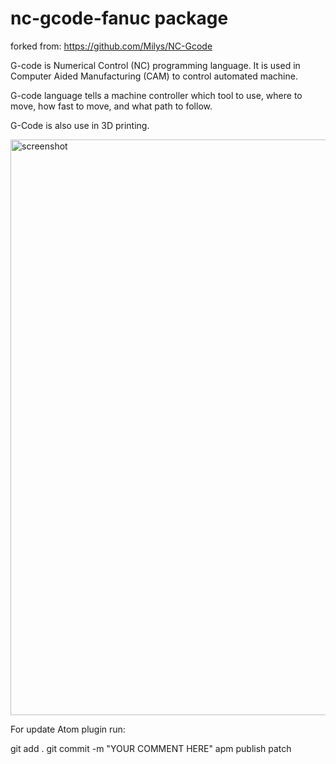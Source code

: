 # nc-gcode-fanuc package

forked from: https://github.com/Milys/NC-Gcode

G-code is Numerical Control (NC) programming language. It is used in
Computer Aided Manufacturing (CAM) to control automated machine.

G-code language tells a machine controller which tool to use, where to move, how fast to move, and what path to follow.

 G-Code is also use in 3D printing.

 <img width="921" alt="screenshot" src="https://user-images.githubusercontent.com/11251737/29908543-b1af7e82-8dd6-11e7-9de7-df21de2ffbd4.png">

 For update Atom plugin run:

git add .
git commit -m "YOUR COMMENT HERE"
apm publish patch
